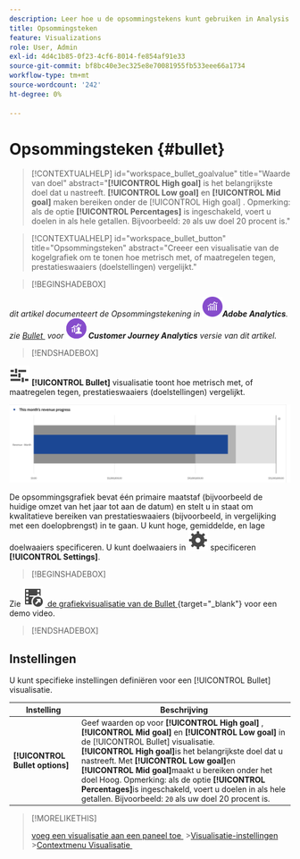 ```yaml
---
description: Leer hoe u de opsommingstekens kunt gebruiken in Analysis Workspace. Met de opsommingsvisualisatie kunt u vergelijken met of meten met andere prestatiebereiken (doelen).
title: Opsommingsteken
feature: Visualizations
role: User, Admin
exl-id: 4d4c1b85-0f23-4cf6-8014-fe854af91e33
source-git-commit: bf8bc40e3ec325e8e70081955fb533eee66a1734
workflow-type: tm+mt
source-wordcount: '242'
ht-degree: 0%

---
```


# Opsommingsteken {#bullet}

<!-- markdownlint-disable MD034 -->

>[!CONTEXTUALHELP]
>id="workspace_bullet_goalvalue"
>title="Waarde van doel"
>abstract="**[!UICONTROL High goal]** is het belangrijkste doel dat u nastreeft. **[!UICONTROL Low goal]** en **[!UICONTROL Mid goal]** maken bereiken onder de [!UICONTROL High goal] . Opmerking: als de optie **[!UICONTROL Percentages]** is ingeschakeld, voert u doelen in als hele getallen. Bijvoorbeeld: `20` als uw doel 20 procent is."

<!-- markdownlint-enable MD034 -->

<!-- markdownlint-disable MD034 -->

>[!CONTEXTUALHELP]
>id="workspace_bullet_button"
>title="Opsommingsteken"
>abstract="Creeer een visualisatie van de kogelgrafiek om te tonen hoe metrisch met, of maatregelen tegen, prestatieswaaiers (doelstellingen) vergelijkt."

<!-- markdownlint-enable MD034 -->

>[!BEGINSHADEBOX]

_dit artikel documenteert de Opsommingstekening in_ ![&#x200B; AdobeAnalytics &#x200B;](/help/assets/icons/AdobeAnalytics.svg) _&#x200B;**Adobe Analytics**._<br/>_zie [&#x200B; Bullet &#x200B;](https://experienceleague.adobe.com/nl/docs/analytics-platform/using/cja-workspace/visualizations/bullet-graph) voor_ ![&#x200B; CustomerJourneyAnalytics &#x200B;](/help/assets/icons/CustomerJourneyAnalytics.svg) _&#x200B;**Customer Journey Analytics** versie van dit artikel._

>[!ENDSHADEBOX]

![&#x200B; GraphBullet &#x200B;](/help/assets/icons/GraphBullet.svg) **[!UICONTROL Bullet]** visualisatie toont hoe metrisch met, of maatregelen tegen, prestatieswaaiers (doelstellingen) vergelijkt.

![&#x200B; de grafiekvisualisatie van het Bullet &#x200B;](assets/bullet.png)

De opsommingsgrafiek bevat één primaire maatstaf (bijvoorbeeld de huidige omzet van het jaar tot aan de datum) en stelt u in staat om kwalitatieve bereiken van prestatieswaaiers (bijvoorbeeld, in vergelijking met een doelopbrengst) in te gaan. U kunt hoge, gemiddelde, en lage doelwaaiers specificeren. U kunt doelwaaiers in ![&#x200B; plaatsen &#x200B;](/help/assets/icons/Setting.svg) specificeren **[!UICONTROL Settings]**.

>[!BEGINSHADEBOX]

Zie ![&#x200B; VideoCheckedOut &#x200B;](/help/assets/icons/VideoCheckedOut.svg) [&#x200B; de grafiekvisualisatie van de Bullet &#x200B;](https://video.tv.adobe.com/v/23989/?quality=12/?quality=12){target="_blank"} voor een demo video.

>[!ENDSHADEBOX]


## Instellingen

U kunt specifieke instellingen definiëren voor een [!UICONTROL Bullet] visualisatie.

| Instelling | Beschrijving |
|---|---|
| **[!UICONTROL Bullet options]** | Geef waarden op voor **[!UICONTROL High goal]** , **[!UICONTROL Mid goal]** en **[!UICONTROL Low goal]** in de [!UICONTROL Bullet] visualisatie. <br/>**[!UICONTROL High goal]**&#x200B;is het belangrijkste doel dat u nastreeft. Met **[!UICONTROL Low goal]**&#x200B;en **[!UICONTROL Mid goal]**&#x200B;maakt u bereiken onder het doel Hoog. Opmerking: als de optie **[!UICONTROL Percentages]**&#x200B;is ingeschakeld, voert u doelen in als hele getallen. Bijvoorbeeld: `20` als uw doel 20 procent is. |

>[!MORELIKETHIS]
>
>[&#x200B; voeg een visualisatie aan een paneel toe &#x200B;](/help/analyze/analysis-workspace/visualizations/freeform-analysis-visualizations.md#add-visualizations-to-a-panel)
>&#x200B;>[Visualisatie-instellingen &#x200B;](/help/analyze/analysis-workspace/visualizations/freeform-analysis-visualizations.md#settings)
>&#x200B;>[Contextmenu Visualisatie &#x200B;](/help/analyze/analysis-workspace/visualizations/freeform-analysis-visualizations.md#context-menu)
>


